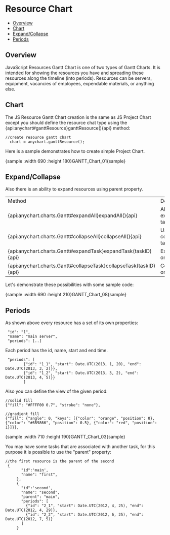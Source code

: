 # Resource Chart
* [Overview](#overview)
* [Chart](#chart)
* [Expand/Collapse](#expand/collapse)
* [Periods](#periods)

## Overview
JavaScript Resources Gantt Chart is one of two types of Gantt Charts. It is intended for showing the resources you have and spreading these resources along the timeline (into periods). Resources can be servers, equipment, vacancies of employees, expendable materials, or anything else.

## Chart

The JS Resource Gantt Chart creation is the same as JS Project Chart except you should define the resource chat type using the {api:anychart#ganttResource}ganttResource(){api} method:

```
//create resource gantt chart
  chart = anychart.ganttResource();
```

Here is a sample demonstrates how to create simple Project Chart.

{sample :width 690 :height 180}GANTT\_Chart\_01{sample}

## Expand/Collapse

Also there is an ability to expand resources using parent property.

<table>
<tbody>
<tr>
<td>Method</td>
<td>Description</td>
</tr>
<tr>
<td>{api:anychart.charts.Gantt#expandAll}expandAll(){api}</td>
<td>Allows to expand all tasks.</td>
</tr>
<tr>
<td>{api:anychart.charts.Gantt#collapseAll}collapseAll(){api}</td>
<td>Used to collapse all tasks.</td>
</tr><tr>
<td>{api:anychart.charts.Gantt#expandTask}expandTask(taskID){api}</td>
<td>Expands one task.</td>
</tr>
<tr>
<td>{api:anychart.charts.Gantt#collapseTask}collapseTask(taskID){api}</td>
<td>Collapses one task.</td>
</tr>
</tbody>
</table>

Let's demonstrate these possibilities with some sample code:

{sample :width 690 :height 210}GANTT\_Chart\_08{sample}

## Periods

As shown above every resource has a set of its own properties:

```
 "id": "1",
 "name": "main server",
 "periods": [..]
```

Each period has the id, name, start and end time.

```
 "periods": [
        {"id": "1_1", "start": Date.UTC(2013, 1, 20), "end": Date.UTC(2013, 3, 2)}},
        {"id": "1_2", "start": Date.UTC(2013, 3, 2), "end": Date.UTC(2013, 4, 5)}}
        ]
```

Also you can define the view of the given period:

```
//solid fill
{"fill": "#FFFF00 0.7", "stroke": "none"},

//gradient fill
{"fill": {"angle": 0, "keys": [{"color": "orange", "position": 0}, {"color": "#6B9866", "position": 0.5}, {"color": "red", "position": 1}]}},
```

{sample :width 710 :height 190}GANTT\_Chart\_03{sample}

You may have some tasks that are associated with another task, for this purpose it is possible to use the "parent" property:

```
//the first resource is the parent of the second
 {
       "id":'main',
       "name": "first",
     },
     {
       "id":'second',
       "name": "second",
       "parent": "main",
       "periods": [
         {"id": "2_1", "start": Date.UTC(2012, 4, 25), "end": Date.UTC(2012, 4, 29)},
         {"id": "2_2", "start": Date.UTC(2012, 6, 25), "end": Date.UTC(2012, 7, 5)}
       ]
     }
```
